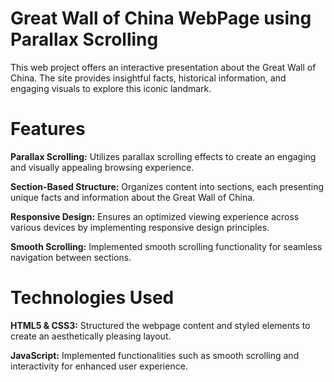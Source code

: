 # Great Wall of China WebPage using Parallax Scrolling
This web project offers an interactive presentation about the Great Wall of China. The site provides insightful facts, historical information, and engaging visuals to explore this iconic landmark.

# Features
**Parallax Scrolling:** Utilizes parallax scrolling effects to create an engaging and visually appealing browsing experience.

**Section-Based Structure:** Organizes content into sections, each presenting unique facts and information about the Great Wall of China.

**Responsive Design:** Ensures an optimized viewing experience across various devices by implementing responsive design principles.

**Smooth Scrolling:** Implemented smooth scrolling functionality for seamless navigation between sections.

# Technologies Used
**HTML5 & CSS3:** Structured the webpage content and styled elements to create an aesthetically pleasing layout.

**JavaScript:** Implemented functionalities such as smooth scrolling and interactivity for enhanced user experience.


